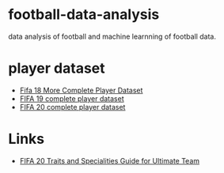 # football-data-analysis

data analysis of football and machine learnning of football data.

# player dataset

- [Fifa 18 More Complete Player Dataset](https://www.kaggle.com/kevinmh/fifa-18-more-complete-player-dataset)
- [FIFA 19 complete player dataset](https://www.kaggle.com/karangadiya/fifa19)
- [FIFA 20 complete player dataset](https://www.kaggle.com/stefanoleone992/fifa-20-complete-player-dataset)

# Links

- [FIFA 20 Traits and Specialities Guide for Ultimate Team](https://www.fifauteam.com/fifa-20-traits-specialities-guide/)
